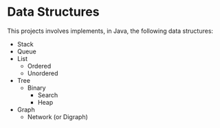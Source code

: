 # Data Structures
This projects involves implements, in Java, the following data structures:
- Stack
- Queue
- List
    - Ordered
    - Unordered
- Tree
    - Binary 
        - Search
        - Heap
- Graph
    - Network (or Digraph)
